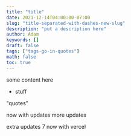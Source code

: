 ```yaml
---
title: "title"
date: 2021-12-14T04:00:00-07:00
slug: "title-separated-with-dashes-new-slug"
description: "put a description here"
author: Adam
keywords: []
draft: false
tags: ["tags-go-in-quotes"]
math: false
toc: true
---
```


some content here

- stuff

"quotes"

now with updates more updates


extra updates 7 now with vercel